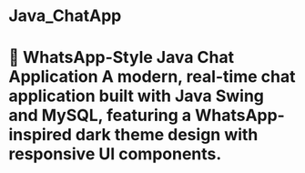 # Java_ChatApp
# 💬 WhatsApp-Style Java Chat Application  A modern, real-time chat application built with Java Swing and MySQL, featuring a WhatsApp-inspired dark theme design with responsive UI components.
